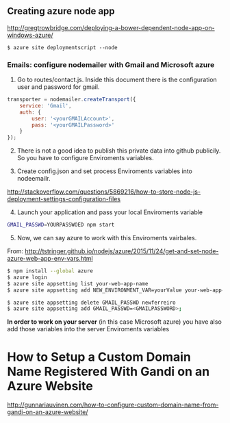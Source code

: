 
## Creating azure node app
http://gregtrowbridge.com/deploying-a-bower-dependent-node-app-on-windows-azure/
```
$ azure site deploymentscript --node

```

### Emails: configure nodemailer with Gmail and Microsoft azure

1. Go to routes/contact.js. Inside this document there is the configuration user and password for gmail.


```Node.js
transporter = nodemailer.createTransport({
    service: 'Gmail',
    auth: {
        user: '<yourGMAILAccount>',
        pass: '<yourGMAILPassword>'
    }
});
```

2. There is not a good idea to publish this private data into github publicily. So you have to configure Enviroments variables.

3. Create config.json and set process Enviroments variables into nodeemailr.

  http://stackoverflow.com/questions/5869216/how-to-store-node-js-deployment-settings-configuration-files

4. Launch your application and pass your local Enviroments variable
  ```bash
  GMAIL_PASSWD=YOURPASSWOED npm start
  ```
5. Now, we can say azure to work with this Enviroments vairbales.

  From: http://tstringer.github.io/nodejs/azure/2015/11/24/get-and-set-node-azure-web-app-env-vars.html

  ```Bash
  $ npm install --global azure
  $ azure login
  $ azure site appsetting list your-web-app-name
  $ azure site appsetting add NEW_ENVIRONMENT_VAR=yourValue your-web-app-name

  $ azure site appsetting delete GMAIL_PASSWD newferreiro
  $ azure site appsetting add GMAIL_PASSWD=<GMAILPASSWORD>;
  ```

**In order to work on your server** (in this case Microsoft azure) you have also add those variables into the server Enviroments variables

# How to Setup a Custom Domain Name Registered With Gandi on an Azure Website

http://gunnariauvinen.com/how-to-configure-custom-domain-name-from-gandi-on-an-azure-website/
